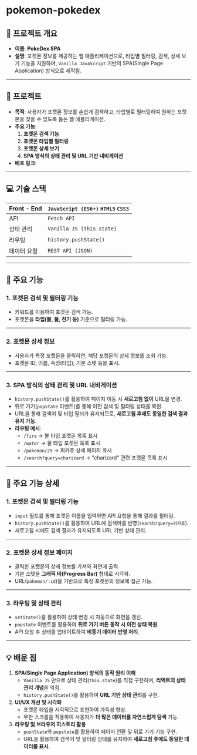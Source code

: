 # pokemon-pokedex

## **📌 프로젝트 개요**

- **이름**: **PokeDex SPA**
- **설명**: 포켓몬 정보를 제공하는 웹 애플리케이션으로, 타입별 필터링, 검색, 상세 보기 기능을 지원하며, `Vanilla JavaScript` 기반의 SPA(Single Page Application) 방식으로 제작됨.

---

## **📝 프로젝트**

- **목적**: 사용자가 포켓몬 정보를 손쉽게 검색하고, 타입별로 필터링하여 원하는 포켓몬을 찾을 수 있도록 돕는 웹 애플리케이션.
- **주요 기능**:
    1. **포켓몬 검색 기능**
    2. **포켓몬 타입별 필터링**
    3. **포켓몬 상세 보기**
    4. **SPA 방식의 상태 관리 및 URL 기반 내비게이션**
- **배포 링크**:
  
---

## **💻 기술 스택**

| Front - End | `JavaScript (ES6+)` `HTML5` `CSS3` |
| --- | --- |
| API | `Fetch API` |
| 상태 관리 | `Vanilla JS (this.state)` |
| 라우팅 | `history.pushState()` |
| 데이터 요청 | `REST API (JSON)` |

---

## **📌 주요 기능**

### 1. **포켓몬 검색 및 필터링 기능**

- 키워드를 이용하여 포켓몬 검색 가능.
- 포켓몬을 **타입(불, 물, 전기 등)** 기준으로 필터링 가능.

---

### 2. **포켓몬 상세 정보**

- 사용자가 특정 포켓몬을 클릭하면, 해당 포켓몬의 상세 정보를 조회 가능.
- 포켓몬 ID, 이름, 속성(타입), 기본 스탯 등을 표시.


---

### 3. **SPA 방식의 상태 관리 및 URL 내비게이션**

- `history.pushState()`를 활용하여 페이지 이동 시 **새로고침 없이** URL을 변경.
- 뒤로 가기(`popstate` 이벤트)를 통해 이전 검색 및 필터링 상태를 복원.
- URL을 통해 검색어 및 타입 필터가 유지되므로, **새로고침 후에도 동일한 검색 결과 유지 가능**.
- **라우팅 예시**:
    - `/fire` → 불 타입 포켓몬 목록 표시
    - `/water` → 물 타입 포켓몬 목록 표시
    - `/pokemon/25` → 피카츄 상세 페이지 표시
    - `/search?query=charizard` → "charizard" 관련 포켓몬 목록 표시

---

## **🚀 주요 기능 상세**

### 1. **포켓몬 검색 및 필터링 기능**

- `input` 필드를 통해 포켓몬 이름을 입력하면 API 요청을 통해 결과를 필터링.
- `history.pushState()`를 활용하여 URL에 검색어를 반영(`search?query=피카츄`).
- 새로고침 시에도 검색 결과가 유지되도록 URL 기반 상태 관리.

---

### 2. **포켓몬 상세 정보 페이지**

- 클릭한 포켓몬의 상세 정보를 가져와 화면에 출력.
- 기본 스탯을 **그래픽 바(Progress Bar)** 형태로 시각화.
- URL(`pokemon/:id`)을 기반으로 특정 포켓몬의 정보에 접근 가능.

---

### 3. **라우팅 및 상태 관리**

- `setState()`를 활용하여 상태 변경 시 자동으로 화면을 갱신.
- `popstate` 이벤트를 활용하여 **뒤로 가기 버튼 동작 시 이전 상태 복원**.
- API 요청 후 상태를 업데이트하여 **비동기 데이터 반영 처리**.

---

## **💡 배운 점**

1. **SPA(Single Page Application) 방식의 동작 원리 이해**
    - `Vanilla JS` 만으로 상태 관리(`this.state`)를 직접 구현하며, **리액트의 상태 관리 개념**을 익힘.
    - `history.pushState()`를 활용하여 **URL 기반 상태 관리**를 구현.
2. **UI/UX 개선 및 시각화**
    - 포켓몬 타입을 시각적으로 표현하여 가독성 향상.
    - 무한 스크롤을 적용하여 사용자가 **더 많은 데이터를 자연스럽게 탐색** 가능.
3. **라우팅 및 브라우저 히스토리 활용**
    - `pushState`와 `popstate`를 활용하여 페이지 전환 및 뒤로 가기 기능 구현.
    - URL을 활용하여 검색어 및 필터링 상태를 유지하여 **새로고침 후에도 동일한 데이터를 표시**.
